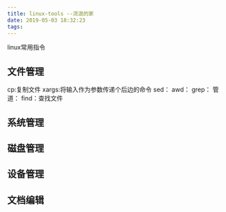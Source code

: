 ```yaml
---
title: linux-tools --流浪的家
date: 2019-05-03 18:32:23
tags:
---
```

linux常用指令
<!-- more -->
## 文件管理
cp:复制文件
xargs:将输入作为参数传递个后边的命令
sed：
awd：
grep：
管道：
find：查找文件

## 系统管理
## 磁盘管理
## 设备管理
## 文档编辑
